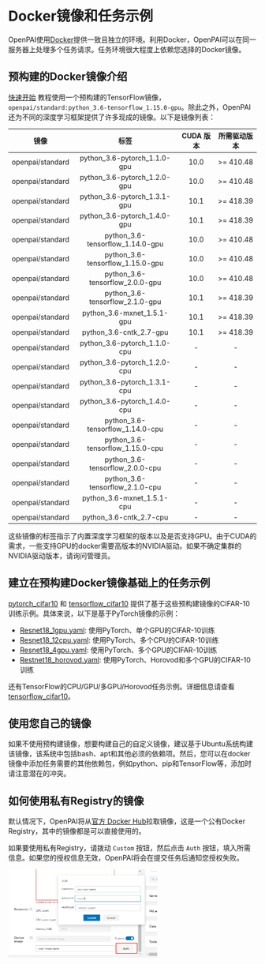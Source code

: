 # Docker镜像和任务示例

OpenPAI使用[Docker](https://www.docker.com/why-docker)提供一致且独立的环境。利用Docker，OpenPAI可以在同一服务器上处理多个任务请求。任务环境很大程度上依赖您选择的Docker镜像。

## 预构建的Docker镜像介绍

[快速开始](./快速开始.md) 教程使用一个预构建的TensorFlow镜像，`openpai/standard:python_3.6-tensorflow_1.15.0-gpu`。除此之外，OpenPAI还为不同的深度学习框架提供了许多现成的镜像。以下是镜像列表：

|       镜像      |                标签               | CUDA 版本 | 所需驱动版本 |
|:----------------:|:--------------------------------:|:------------:|:-----------------------:|
| openpai/standard |   python_3.6-pytorch_1.1.0-gpu   |     10.0     |        >= 410.48        |
| openpai/standard |   python_3.6-pytorch_1.2.0-gpu   |     10.0     |        >= 410.48        |
| openpai/standard |   python_3.6-pytorch_1.3.1-gpu   |     10.1     |        >= 418.39        |
| openpai/standard |   python_3.6-pytorch_1.4.0-gpu   |     10.1     |        >= 418.39        |
| openpai/standard | python_3.6-tensorflow_1.14.0-gpu |     10.0     |        >= 410.48        |
| openpai/standard | python_3.6-tensorflow_1.15.0-gpu |     10.0     |        >= 410.48        |
| openpai/standard |  python_3.6-tensorflow_2.0.0-gpu |     10.0     |        >= 410.48        |
| openpai/standard |  python_3.6-tensorflow_2.1.0-gpu |     10.1     |        >= 418.39        |
| openpai/standard |    python_3.6-mxnet_1.5.1-gpu    |     10.1     |        >= 418.39        |
| openpai/standard |      python_3.6-cntk_2.7-gpu     |     10.1     |        >= 418.39        |
| openpai/standard |   python_3.6-pytorch_1.1.0-cpu   |       -      |            -            |
| openpai/standard |   python_3.6-pytorch_1.2.0-cpu   |       -      |            -            |
| openpai/standard |   python_3.6-pytorch_1.3.1-cpu   |       -      |            -            |
| openpai/standard |   python_3.6-pytorch_1.4.0-cpu   |       -      |            -            |
| openpai/standard | python_3.6-tensorflow_1.14.0-cpu |       -      |            -            |
| openpai/standard | python_3.6-tensorflow_1.15.0-cpu |       -      |            -            |
| openpai/standard |  python_3.6-tensorflow_2.0.0-cpu |       -      |            -            |
| openpai/standard |  python_3.6-tensorflow_2.1.0-cpu |       -      |            -            |
| openpai/standard |    python_3.6-mxnet_1.5.1-cpu    |       -      |            -            |
| openpai/standard |      python_3.6-cntk_2.7-cpu     |       -      |            -            |

这些镜像的标签指示了内置深度学习框架的版本以及是否支持GPU。由于CUDA的需求，一些支持GPU的docker需要高版本的NVIDIA驱动。如果不确定集群的NVIDIA驱动版本，请询问管理员。

## 建立在预构建Docker镜像基础上的任务示例

[pytorch_cifar10](https://github.com/microsoft/pai/tree/pai-for-edu/contrib/edu-examples/pytorch_cifar10) 和 [tensorflow_cifar10](https://github.com/microsoft/pai/blob/pai-for-edu/contrib/edu-examples/tensorflow_cifar10) 提供了基于这些预构建镜像的CIFAR-10训练示例。具体来说，以下是基于PyTorch镜像的示例：

  - [Resnet18_1gpu.yaml](https://github.com/microsoft/pai/blob/pai-for-edu/contrib/edu-examples/pytorch_cifar10/yaml/Resnet18_1gpu.yaml): 使用PyTorch、单个GPU的CIFAR-10训练
  - [Resnet18_12cpu.yaml](https://github.com/microsoft/pai/blob/pai-for-edu/contrib/edu-examples/pytorch_cifar10/yaml/Resnet18_12cpu.yaml): 使用PyTorch、多个CPU的CIFAR-10训练
  - [Resnet18_4gpu.yaml](https://github.com/microsoft/pai/blob/pai-for-edu/contrib/edu-examples/pytorch_cifar10/yaml/Resnet18_4gpu.yaml): 使用PyTorch、多个GPU的CIFAR-10训练
  - [Restnet18_horovod.yaml](https://github.com/microsoft/pai/blob/pai-for-edu/contrib/edu-examples/pytorch_cifar10/yaml/Resnet18_horovod.yaml): 使用PyTorch、Horovod和多个GPU的CIFAR-10训练

还有TensorFlow的CPU/GPU/多GPU/Horovod任务示例。详细信息请查看[tensorflow_cifar10](https://github.com/microsoft/pai/blob/pai-for-edu/contrib/edu-examples/tensorflow_cifar10)。

## 使用您自己的镜像

如果不使用预构建镜像，想要构建自己的自定义镜像，建议基于Ubuntu系统构建该镜像，该系统中包括bash、apt和其他必须的依赖项。然后，您可以在docker镜像中添加任务需要的其他依赖包，例如python、pip和TensorFlow等，添加时请注意潜在的冲突。

## 如何使用私有Registry的镜像

默认情况下，OpenPAI将从[官方 Docker Hub](https://hub.docker.com/)拉取镜像，这是一个公有Docker Registry，其中的镜像都是可以直接使用的。

如果要使用私有Registry，请拨动 `Custom` 按钮，然后点击 `Auth` 按钮，填入所需信息。如果您的授权信息无效，OpenPAI将会在提交任务后通知您授权失败。

   <img src="./imgs/docker-image-auth.png" width="60%" height="60%" />